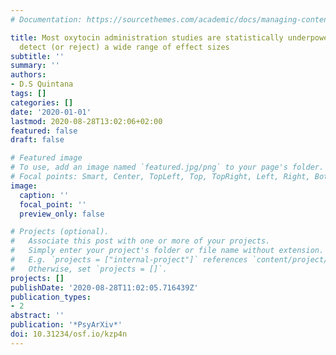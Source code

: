 ```yaml
---
# Documentation: https://sourcethemes.com/academic/docs/managing-content/

title: Most oxytocin administration studies are statistically underpowered to reliably
  detect (or reject) a wide range of effect sizes
subtitle: ''
summary: ''
authors:
- D.S Quintana
tags: []
categories: []
date: '2020-01-01'
lastmod: 2020-08-28T13:02:06+02:00
featured: false
draft: false

# Featured image
# To use, add an image named `featured.jpg/png` to your page's folder.
# Focal points: Smart, Center, TopLeft, Top, TopRight, Left, Right, BottomLeft, Bottom, BottomRight.
image:
  caption: ''
  focal_point: ''
  preview_only: false

# Projects (optional).
#   Associate this post with one or more of your projects.
#   Simply enter your project's folder or file name without extension.
#   E.g. `projects = ["internal-project"]` references `content/project/deep-learning/index.md`.
#   Otherwise, set `projects = []`.
projects: []
publishDate: '2020-08-28T11:02:05.716439Z'
publication_types:
- 2
abstract: ''
publication: '*PsyArXiv*'
doi: 10.31234/osf.io/kzp4n
---
```

